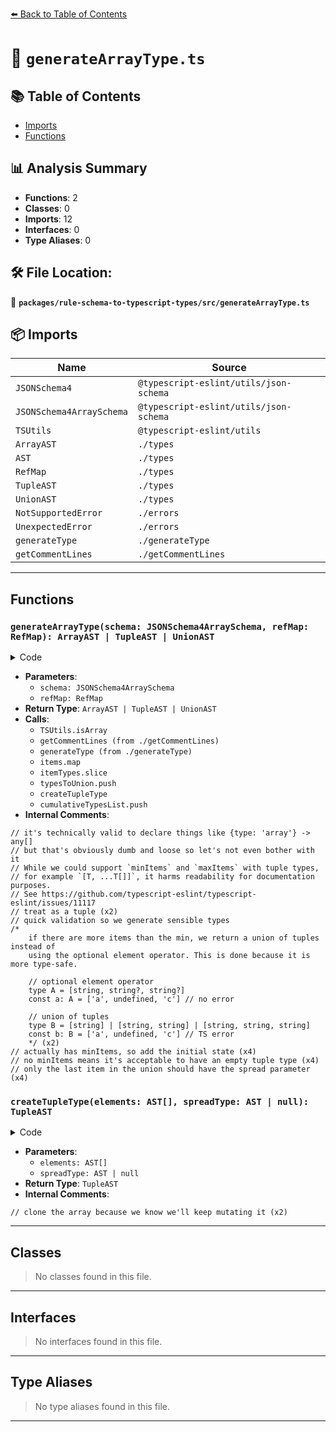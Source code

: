 [⬅️ Back to Table of Contents](../../../index.md)

# 📄 `generateArrayType.ts`

## 📚 Table of Contents

- [Imports](#imports)
- [Functions](#functions)

## 📊 Analysis Summary

- **Functions**: 2
- **Classes**: 0
- **Imports**: 12
- **Interfaces**: 0
- **Type Aliases**: 0

## 🛠️ File Location:
📂 **`packages/rule-schema-to-typescript-types/src/generateArrayType.ts`**

## 📦 Imports

| Name | Source |
|------|--------|
| `JSONSchema4` | `@typescript-eslint/utils/json-schema` |
| `JSONSchema4ArraySchema` | `@typescript-eslint/utils/json-schema` |
| `TSUtils` | `@typescript-eslint/utils` |
| `ArrayAST` | `./types` |
| `AST` | `./types` |
| `RefMap` | `./types` |
| `TupleAST` | `./types` |
| `UnionAST` | `./types` |
| `NotSupportedError` | `./errors` |
| `UnexpectedError` | `./errors` |
| `generateType` | `./generateType` |
| `getCommentLines` | `./getCommentLines` |


---

## Functions

### `generateArrayType(schema: JSONSchema4ArraySchema, refMap: RefMap): ArrayAST | TupleAST | UnionAST`

<details><summary>Code</summary>

```ts
export function generateArrayType(
  schema: JSONSchema4ArraySchema,
  refMap: RefMap,
): ArrayAST | TupleAST | UnionAST {
  if (!schema.items) {
    // it's technically valid to declare things like {type: 'array'} -> any[]
    // but that's obviously dumb and loose so let's not even bother with it
    throw new UnexpectedError('Unexpected missing items', schema);
  }
  if (!TSUtils.isArray(schema.items) && schema.additionalItems) {
    throw new NotSupportedError(
      'singlely-typed array with additionalItems',
      schema,
    );
  }

  const commentLines = getCommentLines(schema);

  const minItems = schema.minItems ?? 0;
  const maxItems =
    schema.maxItems != null && schema.maxItems < MAX_ITEMS_TO_TUPLIZE
      ? schema.maxItems
      : -1;
  const hasMaxItems = maxItems >= 0;

  if (!TSUtils.isArray(schema.items)) {
    // While we could support `minItems` and `maxItems` with tuple types,
    // for example `[T, ...T[]]`, it harms readability for documentation purposes.
    // See https://github.com/typescript-eslint/typescript-eslint/issues/11117
    return {
      commentLines,
      elementType: generateType(schema.items, refMap),
      type: 'array',
    };
  }
  // treat as a tuple
  const items: JSONSchema4[] = schema.items;
  let spreadItemSchema: JSONSchema4 | null = null;

  if (hasMaxItems && items.length < maxItems) {
    spreadItemSchema =
      typeof schema.additionalItems === 'object'
        ? schema.additionalItems
        : { type: 'any' };
  }

  // quick validation so we generate sensible types
  if (hasMaxItems && maxItems < items.length) {
    throw new UnexpectedError(
      `maxItems (${maxItems}) is smaller than the number of items schemas provided (${items.length})`,
      schema,
    );
  }
  if (maxItems > items.length && spreadItemSchema == null) {
    throw new UnexpectedError(
      'maxItems is larger than the number of items schemas, but there was not an additionalItems schema provided',
      schema,
    );
  }

  const itemTypes = items.map(i => generateType(i, refMap));
  const spreadItem =
    spreadItemSchema == null ? null : generateType(spreadItemSchema, refMap);

  if (itemTypes.length > minItems) {
    /*
    if there are more items than the min, we return a union of tuples instead of
    using the optional element operator. This is done because it is more type-safe.

    // optional element operator
    type A = [string, string?, string?]
    const a: A = ['a', undefined, 'c'] // no error

    // union of tuples
    type B = [string] | [string, string] | [string, string, string]
    const b: B = ['a', undefined, 'c'] // TS error
    */
    const cumulativeTypesList = itemTypes.slice(0, minItems);
    const typesToUnion: AST[] = [];
    if (cumulativeTypesList.length > 0) {
      // actually has minItems, so add the initial state
      typesToUnion.push(createTupleType(cumulativeTypesList));
    } else {
      // no minItems means it's acceptable to have an empty tuple type
      typesToUnion.push(createTupleType([]));
    }

    for (let i = minItems; i < itemTypes.length; i += 1) {
      cumulativeTypesList.push(itemTypes[i]);

      if (i === itemTypes.length - 1) {
        // only the last item in the union should have the spread parameter
        typesToUnion.push(createTupleType(cumulativeTypesList, spreadItem));
      } else {
        typesToUnion.push(createTupleType(cumulativeTypesList));
      }
    }

    return {
      commentLines,
      elements: typesToUnion,
      type: 'union',
    };
  }

  return {
    commentLines,
    elements: itemTypes,
    spreadType: spreadItem,
    type: 'tuple',
  };
}
```
</details>

- **Parameters**:
  - `schema: JSONSchema4ArraySchema`
  - `refMap: RefMap`
- **Return Type**: `ArrayAST | TupleAST | UnionAST`
- **Calls**:
  - `TSUtils.isArray`
  - `getCommentLines (from ./getCommentLines)`
  - `generateType (from ./generateType)`
  - `items.map`
  - `itemTypes.slice`
  - `typesToUnion.push`
  - `createTupleType`
  - `cumulativeTypesList.push`
- **Internal Comments**:
```
// it's technically valid to declare things like {type: 'array'} -> any[]
// but that's obviously dumb and loose so let's not even bother with it
// While we could support `minItems` and `maxItems` with tuple types,
// for example `[T, ...T[]]`, it harms readability for documentation purposes.
// See https://github.com/typescript-eslint/typescript-eslint/issues/11117
// treat as a tuple (x2)
// quick validation so we generate sensible types
/*
    if there are more items than the min, we return a union of tuples instead of
    using the optional element operator. This is done because it is more type-safe.

    // optional element operator
    type A = [string, string?, string?]
    const a: A = ['a', undefined, 'c'] // no error

    // union of tuples
    type B = [string] | [string, string] | [string, string, string]
    const b: B = ['a', undefined, 'c'] // TS error
    */ (x2)
// actually has minItems, so add the initial state (x4)
// no minItems means it's acceptable to have an empty tuple type (x4)
// only the last item in the union should have the spread parameter (x4)
```

### `createTupleType(elements: AST[], spreadType: AST | null): TupleAST`

<details><summary>Code</summary>

```ts
function createTupleType(
  elements: AST[],
  spreadType: AST | null = null,
): TupleAST {
  return {
    type: 'tuple',
    // clone the array because we know we'll keep mutating it
    commentLines: [],
    elements: [...elements],
    spreadType,
  };
}
```
</details>

- **Parameters**:
  - `elements: AST[]`
  - `spreadType: AST | null`
- **Return Type**: `TupleAST`
- **Internal Comments**:
```
// clone the array because we know we'll keep mutating it (x2)
```


---

## Classes

> No classes found in this file.


---

## Interfaces

> No interfaces found in this file.


---

## Type Aliases

> No type aliases found in this file.


---